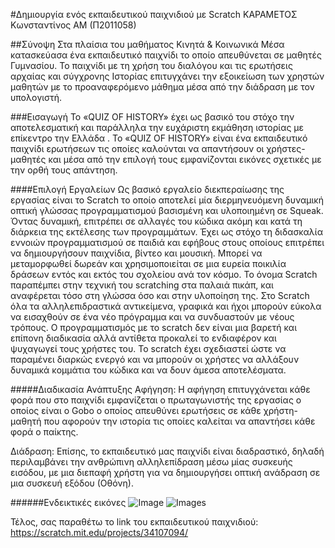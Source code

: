 #Δημιουργία ενός εκπαιδευτικού παιχνιδιού με Scratch
ΚΑΡΑΜΕΤΟΣ Κωνσταντίνος
ΑΜ (Π2011058)

##Σύνοψη
Στα πλαίσια του μαθήματος Κινητά & Κοινωνικά Μέσα κατασκεύασα ένα εκπαιδευτικό παιχνίδι το οποίο απευθύνεται σε μαθητές  Γυμνασίου. Το παιχνίδι με τη χρήση του διαλόγου και τις ερωτήσεις αρχαίας και σύγχρονης Ιστορίας επιτυγχάνει την εξοικείωση των χρηστών μαθητών με τo προαναφερόμενο μάθημα μέσα από την διάδραση με τον υπολογιστή.

###Εισαγωγή
Το «QUIZ OF HISTORY» έχει ως βασικό του στόχο την αποτελεσματική και παράλληλα την ευχάριστη εκμάθηση  ιστορίας με επίκεντρο την Ελλάδα . Το «QUIZ OF HISTORY» είναι ένα εκπαιδευτικό παιχνίδι ερωτήσεων τις οποίες καλούνται να απαντήσουν οι χρήστες-μαθητές και μέσα από την επιλογή τους εμφανίζονται εικόνες σχετικές με την ορθή τους απάντηση.

####Επιλογή Εργαλείων
Ως βασικό εργαλείο διεκπεραίωσης της εργασίας είναι το Scratch το οποίο αποτελεί μία διερμηνευόμενη δυναμική οπτική γλώσσας προγραμματισμού βασισμένη και υλοποιημένη σε Squeak. Όντας δυναμική, επιτρέπει σε αλλαγές του κώδικα ακόμη και κατά τη διάρκεια της εκτέλεσης των προγραμμάτων. Έχει ως στόχο τη διδασκαλία εννοιών προγραμματισμού σε παιδιά και εφήβους στους οποίους επιτρέπει να δημιουργήσουν παιχνίδια, βίντεο και μουσική. Μπορεί να μεταμορφωθεί δωρεάν και χρησιμοποιείται σε μια ευρεία ποικιλία δράσεων εντός και εκτός του σχολείου ανά τον κόσμο. Το όνομα Scratch παραπέμπει στην τεχνική του scratching στα παλαιά πικάπ, και αναφέρεται τόσο στη γλώσσα όσο και στην υλοποίηση της. Στο Scratch όλα τα αλληλεπιδραστικά αντικείμενα, γραφικά και ήχοι μπορούν εύκολα να εισαχθούν σε ένα νέο πρόγραμμα και να συνδυαστούν με νέους τρόπους. Ο προγραμματισμός με το scratch δεν είναι μια βαρετή και επίπονη διαδικασία αλλά αντίθετα προκαλεί το ενδιαφέρον και ψυχαγωγεί τους χρήστες του. To scratch έχει σχεδιαστεί ώστε να παραμένει διαρκώς ενεργό και να μπορούν οι χρήστες να αλλάξουν δυναμικά κομμάτια του κώδικα και να δουν άμεσα αποτελέσματα. 

#####Διαδικασία Ανάπτυξης
Αφήγηση: Η αφήγηση επιτυγχάνεται κάθε φορά που στο παιχνίδι εμφανίζεται ο πρωταγωνιστής της εργασίας ο οποίος είναι ο Gobo ο οποίος απευθύνει ερωτήσεις σε κάθε χρήστη-μαθητή που αφορούν την ιστορία τις οποίες καλείται να απαντήσει κάθε φορά ο παίκτης.

Διάδραση: Επίσης, το εκπαιδευτικό μας παιχνίδι είναι διαδραστικό, δηλαδή περιλαμβάνει την ανθρώπινη αλληλεπίδραση μέσω μίας συσκευής εισόδου, με μια διεπαφή χρήστη για να δημιουργήσει οπτική ανάδραση σε μια συσκευή εξόδου (Οθόνη).

######Ενδεικτικές εικόνες
![Image](https://raw.githubusercontent.com/courses-ionio/cscw/master/projects_2016/%CE%A02011058/1.png)
![Images](https://raw.githubusercontent.com/courses-ionio/cscw/master/projects_2016/%CE%A02011058/2.png)

Τέλος, σας παραθέτω το link του εκπαιδευτικού παιχνιδιού:
https://scratch.mit.edu/projects/34107094/






